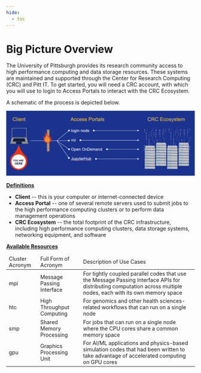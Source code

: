 ```yaml
---
hide:
  - toc
---
```


# Big Picture Overview

The University of Pittsburgh provides its research community access to high performance computing and data storage 
resources. These systems are maintained and supported through the Center for Research Computing (CRC) and Pitt IT.
To get started, you will need a CRC account, with which you will use to login to Access Portals to interact with 
the CRC Ecosystem.

A schematic of the process is depicted below.

![GETTING-STARTED-MAP](../_assets/img/getting-started/getting-started-map.png)

<ins>**Definitions**</ins>

*   **Client** -- this is your computer or internet-connected device
*   **Access Portal** -- one of several remote servers used to submit jobs to the high performance computing clusters or to perform
data management operations
*   **CRC Ecosystem** -- the total footprint of the CRC infrastructure, including high performance computing 
clusters, data storage systems, networking equipment, and software 

<ins>**Available Resources**</ins>

<link rel="stylesheet" href="https://cdn.datatables.net/1.13.4/css/jquery.dataTables.min.css">
<table class="display cell-border" id="aTable">
    <thead>
        <tr>
            <td>Cluster Acronym</td>
            <td>Full Form of Acronym</td>
            <td>Description of Use Cases</td>
        </tr>
    </thead>
    <tbody>
        <tr>
            <td>mpi</td>
            <td>Message Passing Interface
            <td>For tightly coupled parallel codes that use the Message Passing Interface APIs for distributing computation 
                across multiple nodes, each with its own memory space
        </tr>
        <tr>
            <td>htc</td>
            <td>High Throughput Computing</td>
            <td>For genomics and other health sciences-related workflows that can run on a single node
        </tr>
        <tr>
            <td>smp</td>
            <td>Shared Memory Processing</td>
            <td>For jobs that can run on a single node where the CPU cores share a common memory space</td>
        </tr>
        <tr>
            <td>gpu</td>
            <td>Graphics Processing Unit</td>
            <td>For AI/ML applications and physics-based simulation codes that had been written to take advantage of accelerated
                computing on GPU cores</td>
        </tr>
    </tbody>
</table>

<script type="text/javascript" src="https://code.jquery.com/jquery-3.7.0.min.js"></script>
<script type="text/javascript" src="https://cdn.datatables.net/1.13.4/js/jquery.dataTables.min.js"></script>

<script type="text/javascript">
    $(document).ready(function() {
        $('#aTable').DataTable({
            "paging": false,
            "bPaginate": false,
            "bLengthChange": false,
            "bFilter": true,
            "bInfo": false,
            "bAutoWidth": false,
            "searching": false,
            "ordering": false
        });
    });
</script>
